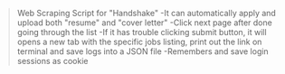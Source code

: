 > Web Scraping Script for "Handshake"
-It can automatically apply and upload both "resume" and "cover letter"
-Click next page after done going through the list
-If it has trouble clicking submit button, it will opens a new tab with the specific jobs listing, print out the link on terminal and save logs into a JSON file 
-Remembers and save login sessions as cookie
